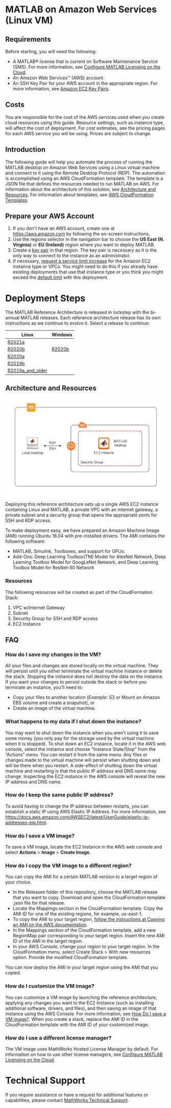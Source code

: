 # MATLAB on Amazon Web Services (Linux VM)

## Requirements
Before starting, you will need the following:
-   A MATLAB® license that is current on Software
    Maintenance Service (SMS). For more information, see [Configure MATLAB Licensing on the Cloud](https://www.mathworks.com/help/licensingoncloud/matlab-on-the-cloud.html).
-   An Amazon Web Services™ (AWS) account.
-   An SSH Key Pair for your AWS account in the appropriate region. For more information, see [Amazon EC2 Key Pairs](https://docs.aws.amazon.com/AWSEC2/latest/UserGuide/ec2-key-pairs.html).

## Costs
You are responsible for the cost of the AWS services used when you create cloud resources using this guide. Resource settings, such as instance type, will affect the cost of deployment. For cost estimates, see the pricing pages for each AWS service you will be using. Prices are subject to change.

## Introduction

The following guide will help you automate the process of running the MATLAB desktop on Amazon Web Services using a Linux virtual machine and connect to it using the Remote Desktop Protocol (RDP). The automation is accomplished using an AWS CloudFormation template. The template is a JSON file that defines the resources needed to run MATLAB on AWS. For information about the architecture of this solution, see [Architecture and Resources](#architecture-and-resources). For information about templates, see [AWS CloudFormation Templates](https://docs.aws.amazon.com/AWSCloudFormation/latest/UserGuide/template-guide.html).


## Prepare your AWS Account

1. If you don't have an AWS account, create one at https://aws.amazon.com by following the on-screen instructions.
2. Use the regions selector in the navigation bar to choose the **US East (N. Virginia)** or **EU (Ireland)** region where you want to deploy MATLAB.
3. Create a [key pair](https://docs.aws.amazon.com/AWSEC2/latest/UserGuide/ec2-key-pairs.html) in that region.  The key pair is necessary as it is the only way to connect to the instance as an administrator.
4. If necessary, [request a service limit increase](https://console.aws.amazon.com/support/home#/case/create?issueType=service-limit-increase&limitType=service-code-) for the Amazon EC2 instance type or VPCs.  You might need to do this if you already have existing deployments that use that instance type or you think you might exceed the [default limit](http://docs.aws.amazon.com/AWSEC2/latest/UserGuide/ec2-resource-limits.html) with this deployment.

# Deployment Steps

The MATLAB Reference Architecture is released in lockstep with the bi-annual MATLAB releases.
Each reference architecture release has its own instructions as we continue to evolve it.
Select a release to continue:

| Linux | Windows |
| ------- | ------- |
| [R2021a](releases/R2021a/README.md) |
| [R2020b](releases/R2020b/README.md) |[R2020b](https://github.com/mathworks-ref-arch/matlab-on-aws-win/tree/master/releases/R2020b) |
| [R2020a](releases/R2020a/README.md) |
| [R2019b](releases/R2019b/README.md) |
| [R2019a\_and\_older](releases/R2019a_and_older/README.md) |


## Architecture and Resources

![MATLAB on AWS Reference Architecture](img/aws-matlab-diagram.png)

Deploying this reference architecture sets up a single AWS EC2 instance containing Linux and MATLAB, a private VPC with an internet gateway, a private subnet and a security group that opens the appropriate ports for SSH and RDP access.

To make deployment easy, we have prepared an Amazon Machine Image (AMI) running Ubuntu 16.04 with pre-installed drivers. The AMI contains the following software:
* MATLAB, Simulink, Toolboxes, and support for GPUs.
* Add-Ons: Deep Learning Toolbox(TM) Model for AlexNet Network, Deep Learning Toolbox Model for GoogLeNet Network, and Deep Learning Toolbox Model for ResNet-50 Network

### Resources

The following resources will be created as part of the CloudFormation Stack:

1. VPC w/Internet Gateway
1. Subnet
1. Security Group for SSH and RDP access
1. EC2 Instance

## FAQ

### How do I save my changes in the VM?
All your files and changes are stored locally on the virtual machine.  They will persist until you either terminate the virtual machine instance or delete the stack.  Stopping the instance does not destroy the data on the instance.  If you want your changes to persist  outside the stack or before you terminate an instance, you’ll need to:
* Copy your files to another location (*Example*: S3 or Mount an Amazon EBS volume and create a snapshot), or
* Create an image of the virtual machine.

### What happens to my data if I shut down the instance?
You may want to shut down the instance when you aren’t using it to save some money (you only pay for the storage used by the virtual machine when it is stopped).  To shut down an EC2 instance, locate it in the AWS web console, select the instance and choose “Instance State/Stop” from the “Actions” menu.  You can restart it from the same menu.  Any files or changes made to the virtual machine will persist when shutting down and will be there when you restart.  A side-effect of shutting down the virtual machine and restarting is that the public IP address and DNS name may change.  Inspecting the EC2 instance in the AWS console will reveal the new IP address and DNS name.

### How do I keep the same public IP address?
To avoid having to change the IP address between restarts, you can establish a static IP using AWS Elastic IP Address. For more information, see https://docs.aws.amazon.com/AWSEC2/latest/UserGuide/elastic-ip-addresses-eip.html.

### How do I save a VM image?
To save a VM image, locate the EC2 Instance in the AWS web console and select **Actions** > **Image** > **Create Image.**

### How do I copy the VM image to a different region?
You can copy the AMI for a certain MATLAB version to a target region of your choice.

* In the Releases folder of this repository, choose the MATLAB release that you want to copy. Download and open the CloudFormation template .json file for that release.
* Locate the Mappings section in the CloudFormation template. Copy the AMI ID for one of the existing regions, for example, us-east-1.
* To copy the AMI to your target region, [follow the instructions at Copying an AMI on the AWS documentation](https://docs.aws.amazon.com/AWSEC2/latest/UserGuide/CopyingAMIs.html).
* In the Mappings section of the CloudFormation template, add a new RegionMap pair corresponding to your target region. Insert the new AMI ID of the AMI in the target region.
* In your AWS Console, change your region to your target region. In the CloudFormation menu, select Create Stack > With new resources option. Provide the modified CloudFormation template.

You can now deploy the AMI in your target region using the AMI that you copied.

### How do I customize the VM image?
You can customize a VM image by launching the reference architecture, applying any changes you want to the EC2 Instance (such as installing additional software, drivers, and files), and then saving an image of that instance using the AWS Console. For more information, see [How Do I save a VM image?](#how-do-i-save-a-vm-image). When you create a stack, replace the AMI ID in the CloudFormation template with the AMI ID of your customized image.

### How do I use a different license manager?
The VM image uses MathWorks Hosted License Manager by default. For information on how to use other license managers, see [Configure MATLAB Licensing on the Cloud](http://www.mathworks.com/support/cloud/configure-matlab-licensing-on-the-cloud.html).

# Technical Support
If you require assistance or have a request for additional features or capabilities, please contact [MathWorks Technical Support](https://www.mathworks.com/support/contact_us.html).